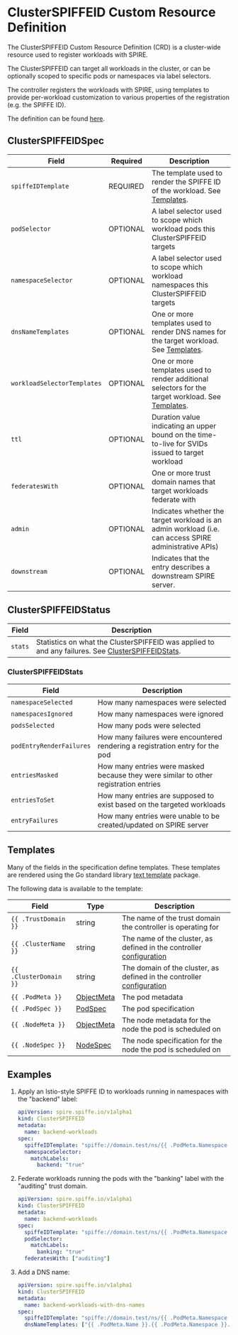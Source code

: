# ClusterSPIFFEID Custom Resource Definition

The ClusterSPIFFEID Custom Resource Definition (CRD) is a cluster-wide resource
used to register workloads with SPIRE.

The ClusterSPIFFEID can target all workloads in the cluster, or can be
optionally scoped to specific pods or namespaces via label selectors.

The controller registers the workloads with SPIRE, using templates to provide
per-workload customization to various properties of the registration (e.g. the
SPIFFE ID).

The definition can be found [here](../api/v1alpha1/clusterspiffeid_types.go).

## ClusterSPIFFEIDSpec

| Field | Required | Description |
| ----- | -------- | ----------- |
| `spiffeIDTemplate`          | REQUIRED | The template used to render the SPIFFE ID of the workload. See [Templates](#templates). |
| `podSelector`               | OPTIONAL | A label selector used to scope which workload pods this ClusterSPIFFEID targets |
| `namespaceSelector`         | OPTIONAL | A label selector used to scope which workload namespaces this ClusterSPIFFEID targets |
| `dnsNameTemplates`          | OPTIONAL | One or more templates used to render DNS names for the target workload. See [Templates](#templates). |
| `workloadSelectorTemplates` | OPTIONAL | One or more templates used to render additional selectors for the target workload. See [Templates](#templates). |
| `ttl`                       | OPTIONAL | Duration value indicating an upper bound on the time-to-live for SVIDs issued to target workload |
| `federatesWith`             | OPTIONAL | One or more trust domain names that target workloads federate with |
| `admin`                     | OPTIONAL | Indicates whether the target workload is an admin workload (i.e. can access SPIRE administrative APIs) |
| `downstream`                | OPTIONAL | Indicates that the entry describes a downstream SPIRE server. |

## ClusterSPIFFEIDStatus

| Field | Description |
| ----- | ----------- |
| `stats` | Statistics on what the ClusterSPIFFEID was applied to and any failures. See [ClusterSPIFFEIDStats](#cluster-spiffeid-stats). |

### ClusterSPIFFEIDStats

| Field | Description |
| ----- | ----------- |
| `namespaceSelected`      | How many namespaces were selected |
| `namespacesIgnored`      | How many namespaces were ignored |
| `podsSelected`           | How many pods were selected |
| `podEntryRenderFailures` | How many failures were encountered rendering a registration entry for the pod |
| `entriesMasked`          | How many entries were masked because they were similar to other registration entries |
| `entriesToSet`           | How many entries are supposed to exist based on the targeted workloads |
| `entryFailures`          | How many entries were unable to be created/updated on SPIRE server |

## Templates

Many of the fields in the specification define templates. These templates are
rendered using the Go standard library [text template](https://pkg.go.dev/text/template) package.

The following data is available to the template:

| Field | Type | Description |
| ----- | ---- | ----------- |
| `{{ .TrustDomain }}`   | string                                                                           | The name of the trust domain the controller is operating for |
| `{{ .ClusterName }}`   | string                                                                           | The name of the cluster, as defined in the controller [configuration](./spire-controller-manager-config.md) |
| `{{ .ClusterDomain }}` | string                                                                           | The domain of the cluster, as defined in the controller [configuration](./spire-controller-manager-config.md) |
| `{{ .PodMeta }}`       | [ObjectMeta](https://pkg.go.dev/k8s.io/apimachinery/pkg/apis/meta/v1#ObjectMeta) | The pod metadata |
| `{{ .PodSpec }}`       | [PodSpec](https://pkg.go.dev/k8s.io/api/core/v1#PodSpec)                         | The pod specification |
| `{{ .NodeMeta }}`      | [ObjectMeta](https://pkg.go.dev/k8s.io/apimachinery/pkg/apis/meta/v1#ObjectMeta) | The node metadata for the node the pod is scheduled on |
| `{{ .NodeSpec }}`      | [NodeSpec](https://pkg.go.dev/k8s.io/api/core/v1#NodeSpec)                       | The node specification for the node the pod is scheduled on |

## Examples

1. Apply an Istio-style SPIFFE ID to workloads running in namespaces with the "backend" label:

    ```yaml
    apiVersion: spire.spiffe.io/v1alpha1
    kind: ClusterSPIFFEID
    metadata:
      name: backend-workloads
    spec:
      spiffeIDTemplate: "spiffe://domain.test/ns/{{ .PodMeta.Namespace }}/sa/{{ .PodSpec.ServiceAccountName }}"
      namespaceSelector:
        matchLabels:
          backend: "true"
    ```

1. Federate workloads running the pods with the "banking" label with the "auditing" trust domain.

    ```yaml
    apiVersion: spire.spiffe.io/v1alpha1
    kind: ClusterSPIFFEID
    metadata:
      name: backend-workloads
    spec:
      spiffeIDTemplate: "spiffe://domain.test/ns/{{ .PodMeta.Namespace }}/sa/{{ .PodSpec.ServiceAccountName }}"
      podSelector:
        matchLabels:
          banking: "true"
      federatesWith: ["auditing"]
    ```

1. Add a DNS name:

    ```yaml
    apiVersion: spire.spiffe.io/v1alpha1
    kind: ClusterSPIFFEID
    metadata:
      name: backend-workloads-with-dns-names
    spec:
      spiffeIDTemplate: "spiffe://domain.test/ns/{{ .PodMeta.Namespace }}/sa/{{ .PodSpec.ServiceAccountName }}"
      dnsNameTemplates: ["{{ .PodMeta.Name }}.{{ .PodMeta.Namespace }}.{{ .ClusterDomain }}"]
    ```
